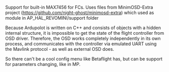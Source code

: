 Support for built-in MAX7456 for FCs. Uses files from 
MinimOSD-Extra project (https://github.com/night-ghost/minimosd-extra) which used as module
in AP_HAL_REVOMINI/support folder

Because Ardupolot is written on C++ and consists of objects with a hidden internal structure,
it is impossible to get the state of the flight controller from OSD driver. Therefore, 
the OSD works completely independently in its own process, and communicates with the controller
via emulated UART using the Mavlink protocol - as well as external OSD does. 

 So there can't be a cool config menu like Betaflight has, but can be support for parameters 
 changing, like in MP.
